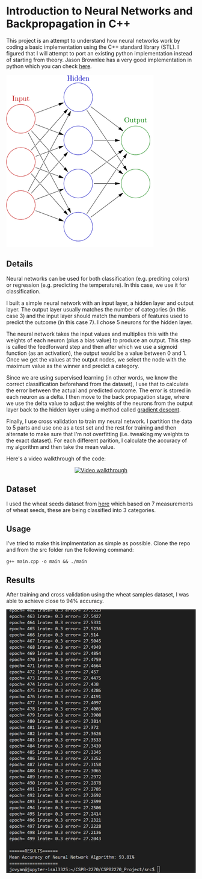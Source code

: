 # Introduction to Neural Networks and Backpropagation in C++

This project is an attempt to understand how neural networks work by coding a basic implementation using the C++ standard library (STL). I figured that I will attempt to port an existing python implementation instead of starting from theory. Jason Brownlee has a very good implementation in python which you can check [here](https://machinelearningmastery.com/implement-backpropagation-algorithm-scratch-python/).

![image](images/neural_network.png)

## Details

Neural networks can be used for both classification (e.g. prediting colors) or regression (e.g. predicting the temperature). In this case, we use it for classification.

I built a simple neural network with an input layer, a hidden layer and output layer. The output layer usually matches the number of categories (in this case 3) and the input layer should match the numbers of features used to predict the outcome (in this case 7). I chose 5 neurons for the hidden layer.

The neural network takes the input values and multiplies this with the weights of each neuron (plus a bias value) to produce an output. This step is called the feedforward step and then after which we use a sigmoid function (as an activation), the output would be a value between 0 and 1. Once we get the values at the output nodes, we select the node with the maximum value as the winner and predict a category.

Since we are using supervised learning (in other words, we know the correct classification beforehand from the dataset), I use that to calculate the error between the actual and predicted outcome. The error is stored in each neuron as a delta. I then move to the back propagation stage, where we use the delta value to adjust the weights of the neurons from the output layer back to the hidden layer using a method called [gradient descent](https://en.wikipedia.org/wiki/Gradient_descent).

Finally, I use cross validation to train my neural network. I partition the data to 5 parts and use one as a test set and the rest for training and then alternate to make sure that I'm not overfitting (i.e. tweaking my weights to the exact dataset). For each different parition, I calculate the accuracy of my algorithm and then take the mean value.

Here's a video walkthrough of the code:

<p align="center">
<a href="http://www.youtube.com/watch?feature=player_embedded&v=GzHbTmwYQvw
" target="_blank"><img src="https://i9.ytimg.com/vi_webp/GzHbTmwYQvw/mq3.webp?sqp=CKCl1bUG-oaymwEmCMACELQB8quKqQMa8AEB-AH-CYACuAWKAgwIABABGEAgTih_MA8=&rs=AOn4CLC4UuJ7rxcNd4dYabXdPL5IP1ZFIw" 
alt="Video walkthrough"/></a>
</p>

## Dataset

I used the wheat seeds dataset from [here](https://archive.ics.uci.edu/dataset/236/seeds) which based on 7 measurements of wheat seeds, these are being classified into 3 categories.


## Usage

I've tried to make this implmentation as simple as possible. Clone the repo and from the src folder run the following command:

```
g++ main.cpp -o main && ./main
```

## Results

After training and cross validation using the wheat samples dataset, I was able to achieve close to 94% accuracy.

![image](images/results.png)